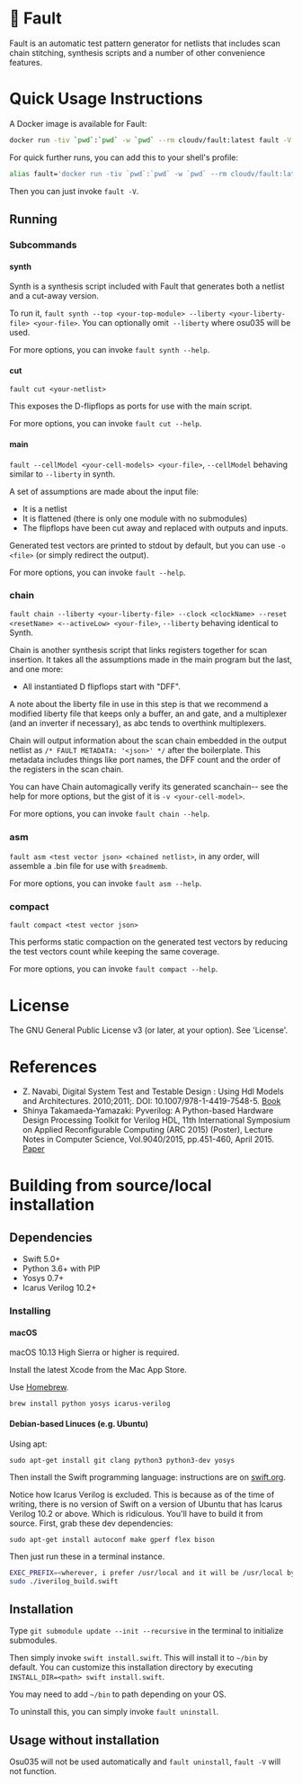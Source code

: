 # 🧪 Fault
Fault is an automatic test pattern generator for netlists that includes scan chain stitching, synthesis scripts and a number of other convenience features.

# Quick Usage Instructions
A Docker image is available for Fault:
```sh
docker run -tiv `pwd`:`pwd` -w `pwd` --rm cloudv/fault:latest fault -V
```

For quick further runs, you can add this to your shell's profile:
```sh
alias fault='docker run -tiv `pwd`:`pwd` -w `pwd` --rm cloudv/fault:latest fault'
```

Then you can just invoke `fault -V`.

## Running
### Subcommands
#### synth
Synth is a synthesis script included with Fault that generates both a netlist and a cut-away version.

To run it, `fault synth --top <your-top-module> --liberty <your-liberty-file> <your-file>`. You can optionally omit` --liberty` where osu035 will be used.

For more options, you can invoke `fault synth --help`.

#### cut
`fault cut <your-netlist>`

This exposes the D-flipflops as ports for use with the main script.

For more options, you can invoke `fault cut --help`.

#### main
`fault --cellModel <your-cell-models> <your-file>`, `--cellModel` behaving similar to `--liberty` in synth.

A set of assumptions are made about the input file:
* It is a netlist
* It is flattened (there is only one module with no submodules)
* The flipflops have been cut away and replaced with outputs and inputs.

Generated test vectors are printed to stdout by default, but you can use `-o <file>` (or simply redirect the output).

For more options, you can invoke `fault --help`.

### chain
`fault chain --liberty <your-liberty-file> --clock <clockName> --reset <resetName> <--activeLow> <your-file>`, `--liberty` behaving identical to Synth.

Chain is another synthesis script that links registers together for scan insertion. It takes all the assumptions made in the main program but the last, and one more:
* All instantiated D flipflops start with "DFF".

A note about the liberty file in use in this step is that we recommend a modified liberty file that keeps only a buffer, an and gate, and a multiplexer (and an inverter if necessary), as abc tends to overthink multiplexers.

Chain will output information about the scan chain embedded in the output netlist as `/* FAULT METADATA: '<json>' */` after the boilerplate. This metadata includes things like port names, the DFF count and the order of the registers in the scan chain.

You can have Chain automagically verify its generated scanchain-- see the help for more options, but the gist of it is `-v <your-cell-model>`.

For more options, you can invoke `fault chain --help`.

### asm
`fault asm <test vector json> <chained netlist>`, in any order, will assemble a .bin file for use with `$readmemb`.

For more options, you can invoke `fault asm --help`.

### compact
`fault compact <test vector json>`

This performs static compaction on the generated test vectors by reducing the test vectors count while keeping the same coverage.

For more options, you can invoke `fault compact --help`.

# License
The GNU General Public License v3 (or later, at your option). See 'License'.

# References
- Z. Navabi, Digital System Test and Testable Design : Using Hdl Models and Architectures. 2010;2011;. DOI: 10.1007/978-1-4419-7548-5.
[Book](https://ieeexplore.ieee.org/book/5266057)
- Shinya Takamaeda-Yamazaki: Pyverilog: A Python-based Hardware Design Processing Toolkit for Verilog HDL, 11th International Symposium on Applied Reconfigurable Computing (ARC 2015) (Poster), Lecture Notes in Computer Science, Vol.9040/2015, pp.451-460, April 2015.
[Paper](http://link.springer.com/chapter/10.1007/978-3-319-16214-0_42)

# Building from source/local installation
## Dependencies
* Swift 5.0+
* Python 3.6+ with PIP
* Yosys 0.7+
* Icarus Verilog 10.2+

### Installing
#### macOS
macOS 10.13 High Sierra or higher is required.

Install the latest Xcode from the Mac App Store.

Use [Homebrew](https://brew.sh).

`brew install python yosys icarus-verilog`

#### Debian-based Linuces (e.g. Ubuntu)
Using apt:

`sudo apt-get install git clang python3 python3-dev yosys`

Then install the Swift programming language: instructions are on [swift.org](https://swift.org/download/#using-downloads).

Notice how Icarus Verilog is excluded. This is because as of the time of writing, there is no version of Swift on a version of Ubuntu that has Icarus Verilog 10.2 or above. Which is ridiculous. You'll have to build it from source. First, grab these dev dependencies:

`sudo apt-get install autoconf make gperf flex bison`

Then just run these in a terminal instance.

```bash
EXEC_PREFIX=<wherever, i prefer /usr/local and it will be /usr/local by default but you do you>
sudo ./iverilog_build.swift
```

## Installation
Type `git submodule update --init --recursive` in the terminal to initialize submodules.

Then simply invoke `swift install.swift`. This will install it to `~/bin` by default. You can customize this installation directory by executing `INSTALL_DIR=<path> swift install.swift`.

You may need to add `~/bin` to path depending on your OS.

To uninstall this, you can simply invoke `fault uninstall`.

## Usage without installation
Osu035 will not be used automatically and `fault uninstall`, `fault -V` will not function.
